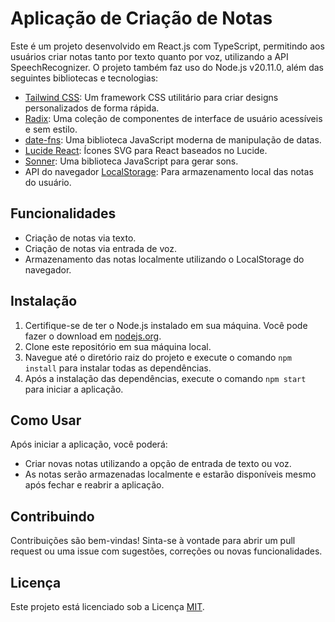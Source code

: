 # Aplicação de Criação de Notas

Este é um projeto desenvolvido em React.js com TypeScript, permitindo aos usuários criar notas tanto por texto quanto por voz, utilizando a API SpeechRecognizer. O projeto também faz uso do Node.js v20.11.0, além das seguintes bibliotecas e tecnologias:

- [Tailwind CSS](https://tailwindcss.com/): Um framework CSS utilitário para criar designs personalizados de forma rápida.
- [Radix](https://radix-ui.com/): Uma coleção de componentes de interface de usuário acessíveis e sem estilo.
- [date-fns](https://date-fns.org/): Uma biblioteca JavaScript moderna de manipulação de datas.
- [Lucide React](https://github.com/lucide-icons/lucide): Ícones SVG para React baseados no Lucide.
- [Sonner](https://sonner.dev/): Uma biblioteca JavaScript para gerar sons.
- API do navegador [LocalStorage](https://developer.mozilla.org/en-US/docs/Web/API/Window/localStorage): Para armazenamento local das notas do usuário.

## Funcionalidades

- Criação de notas via texto.
- Criação de notas via entrada de voz.
- Armazenamento das notas localmente utilizando o LocalStorage do navegador.

## Instalação

1. Certifique-se de ter o Node.js instalado em sua máquina. Você pode fazer o download em [nodejs.org](https://nodejs.org/).
2. Clone este repositório em sua máquina local.
3. Navegue até o diretório raiz do projeto e execute o comando `npm install` para instalar todas as dependências.
4. Após a instalação das dependências, execute o comando `npm start` para iniciar a aplicação.

## Como Usar

Após iniciar a aplicação, você poderá:

- Criar novas notas utilizando a opção de entrada de texto ou voz.
- As notas serão armazenadas localmente e estarão disponíveis mesmo após fechar e reabrir a aplicação.

## Contribuindo

Contribuições são bem-vindas! Sinta-se à vontade para abrir um pull request ou uma issue com sugestões, correções ou novas funcionalidades.

## Licença

Este projeto está licenciado sob a Licença [MIT](https://opensource.org/licenses/MIT).
